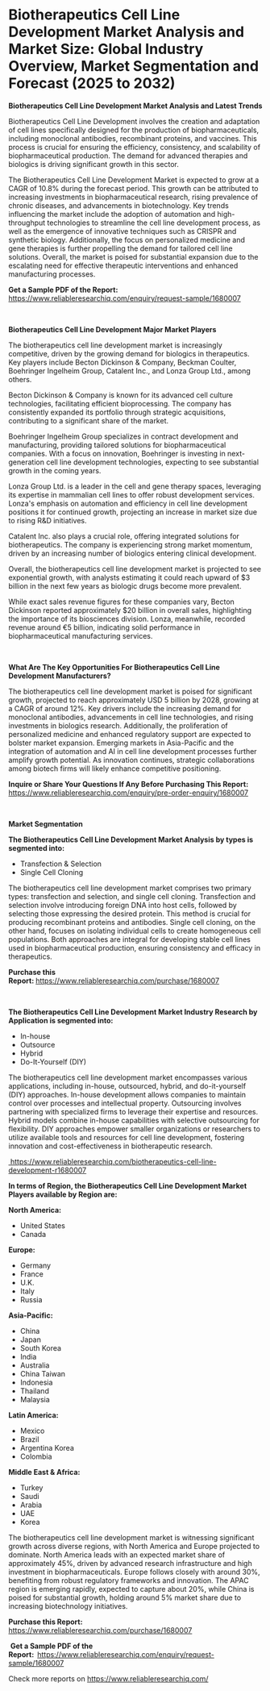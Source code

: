 <p><h1>Biotherapeutics Cell Line Development Market Analysis and Market Size: Global Industry Overview, Market Segmentation and Forecast (2025 to 2032)</h1></p><p><strong>Biotherapeutics Cell Line Development Market Analysis and Latest Trends</strong></p>
<p><p>Biotherapeutics Cell Line Development involves the creation and adaptation of cell lines specifically designed for the production of biopharmaceuticals, including monoclonal antibodies, recombinant proteins, and vaccines. This process is crucial for ensuring the efficiency, consistency, and scalability of biopharmaceutical production. The demand for advanced therapies and biologics is driving significant growth in this sector.</p><p>The Biotherapeutics Cell Line Development Market is expected to grow at a CAGR of 10.8% during the forecast period. This growth can be attributed to increasing investments in biopharmaceutical research, rising prevalence of chronic diseases, and advancements in biotechnology. Key trends influencing the market include the adoption of automation and high-throughput technologies to streamline the cell line development process, as well as the emergence of innovative techniques such as CRISPR and synthetic biology. Additionally, the focus on personalized medicine and gene therapies is further propelling the demand for tailored cell line solutions. Overall, the market is poised for substantial expansion due to the escalating need for effective therapeutic interventions and enhanced manufacturing processes.</p></p>
<p><strong>Get a Sample PDF of the Report:&nbsp;</strong> <a href="https://www.reliableresearchiq.com/enquiry/request-sample/1680007?utm_campaign=2639&utm_medium=2&utm_source=Github&utm_content=ia&utm_term=03032025&utm_id=biotherapeutics-cell-line-development">https://www.reliableresearchiq.com/enquiry/request-sample/1680007</a></p>
<p>&nbsp;</p>
<p><strong>Biotherapeutics Cell Line Development Major Market Players</strong></p>
<p><p>The biotherapeutics cell line development market is increasingly competitive, driven by the growing demand for biologics in therapeutics. Key players include Becton Dickinson & Company, Beckman Coulter, Boehringer Ingelheim Group, Catalent Inc., and Lonza Group Ltd., among others.</p><p>Becton Dickinson & Company is known for its advanced cell culture technologies, facilitating efficient bioprocessing. The company has consistently expanded its portfolio through strategic acquisitions, contributing to a significant share of the market. </p><p>Boehringer Ingelheim Group specializes in contract development and manufacturing, providing tailored solutions for biopharmaceutical companies. With a focus on innovation, Boehringer is investing in next-generation cell line development technologies, expecting to see substantial growth in the coming years.</p><p>Lonza Group Ltd. is a leader in the cell and gene therapy spaces, leveraging its expertise in mammalian cell lines to offer robust development services. Lonza's emphasis on automation and efficiency in cell line development positions it for continued growth, projecting an increase in market size due to rising R&D initiatives.</p><p>Catalent Inc. also plays a crucial role, offering integrated solutions for biotherapeutics. The company is experiencing strong market momentum, driven by an increasing number of biologics entering clinical development.</p><p>Overall, the biotherapeutics cell line development market is projected to see exponential growth, with analysts estimating it could reach upward of $3 billion in the next few years as biologic drugs become more prevalent.</p><p>While exact sales revenue figures for these companies vary, Becton Dickinson reported approximately $20 billion in overall sales, highlighting the importance of its biosciences division. Lonza, meanwhile, recorded revenue around €5 billion, indicating solid performance in biopharmaceutical manufacturing services.</p></p>
<p>&nbsp;</p>
<p><strong>What Are The Key Opportunities For Biotherapeutics Cell Line Development Manufacturers?</strong></p>
<p><p>The biotherapeutics cell line development market is poised for significant growth, projected to reach approximately USD 5 billion by 2028, growing at a CAGR of around 12%. Key drivers include the increasing demand for monoclonal antibodies, advancements in cell line technologies, and rising investments in biologics research. Additionally, the proliferation of personalized medicine and enhanced regulatory support are expected to bolster market expansion. Emerging markets in Asia-Pacific and the integration of automation and AI in cell line development processes further amplify growth potential. As innovation continues, strategic collaborations among biotech firms will likely enhance competitive positioning.</p></p>
<p><strong>Inquire or Share Your Questions If Any Before Purchasing This Report:</strong> <a href="https://www.reliableresearchiq.com/enquiry/pre-order-enquiry/1680007?utm_campaign=2639&utm_medium=2&utm_source=Github&utm_content=ia&utm_term=03032025&utm_id=biotherapeutics-cell-line-development">https://www.reliableresearchiq.com/enquiry/pre-order-enquiry/1680007</a></p>
<p>&nbsp;</p>
<p><strong>Market Segmentation</strong></p>
<p><strong>The Biotherapeutics Cell Line Development Market Analysis by types is segmented into:</strong></p>
<p><ul><li>Transfection & Selection</li><li>Single Cell Cloning</li></ul></p>
<p><p>The biotherapeutics cell line development market comprises two primary types: transfection and selection, and single cell cloning. Transfection and selection involve introducing foreign DNA into host cells, followed by selecting those expressing the desired protein. This method is crucial for producing recombinant proteins and antibodies. Single cell cloning, on the other hand, focuses on isolating individual cells to create homogeneous cell populations. Both approaches are integral for developing stable cell lines used in biopharmaceutical production, ensuring consistency and efficacy in therapeutics.</p></p>
<p><strong>Purchase this Report:&nbsp;</strong><a href="https://www.reliableresearchiq.com/purchase/1680007?utm_campaign=2639&utm_medium=2&utm_source=Github&utm_content=ia&utm_term=03032025&utm_id=biotherapeutics-cell-line-development">https://www.reliableresearchiq.com/purchase/1680007</a></p>
<p>&nbsp;</p>
<p><strong>The Biotherapeutics Cell Line Development Market Industry Research by Application is segmented into:</strong></p>
<p><ul><li>In-house</li><li>Outsource</li><li>Hybrid</li><li>Do-It-Yourself (DIY)</li></ul></p>
<p><p>The biotherapeutics cell line development market encompasses various applications, including in-house, outsourced, hybrid, and do-it-yourself (DIY) approaches. In-house development allows companies to maintain control over processes and intellectual property. Outsourcing involves partnering with specialized firms to leverage their expertise and resources. Hybrid models combine in-house capabilities with selective outsourcing for flexibility. DIY approaches empower smaller organizations or researchers to utilize available tools and resources for cell line development, fostering innovation and cost-effectiveness in biotherapeutic research.</p></p>
<p><a href="https://www.reliableresearchiq.com/biotherapeutics-cell-line-development-r1680007?utm_campaign=2639&utm_medium=2&utm_source=Github&utm_content=ia&utm_term=03032025&utm_id=biotherapeutics-cell-line-development">&nbsp;https://www.reliableresearchiq.com/biotherapeutics-cell-line-development-r1680007</a></p>
<p><strong>In terms of Region, the Biotherapeutics Cell Line Development Market Players available by Region are:</strong></p>
<p>
    <p> <strong> North America: </strong>
        <ul>
            <li>United States</li>
            <li>Canada</li>
        </ul>
        </p> 
    <p> <strong> Europe: </strong>
        <ul>
            <li>Germany</li>
            <li>France</li>
            <li>U.K.</li>
            <li>Italy</li>
            <li>Russia</li>
        </ul>
        </p> 
    <p> <strong> Asia-Pacific: </strong>
        <ul>
            <li>China</li>
            <li>Japan</li>
            <li>South Korea</li>
            <li>India</li>
            <li>Australia</li>
            <li>China Taiwan</li>
            <li>Indonesia</li>
            <li>Thailand</li>
            <li>Malaysia</li>
        </ul>
        </p> 
    <p> <strong> Latin America: </strong>
        <ul>
            <li>Mexico</li>
            <li>Brazil</li>
            <li>Argentina Korea</li>
            <li>Colombia</li>
        </ul>
        </p> 
    <p> <strong> Middle East & Africa: </strong>
        <ul>
            <li>Turkey</li>
            <li>Saudi</li>
            <li>Arabia</li>
            <li>UAE</li>
            <li>Korea</li>
        </ul>
    </p>
    </p>
<p><p>The biotherapeutics cell line development market is witnessing significant growth across diverse regions, with North America and Europe projected to dominate. North America leads with an expected market share of approximately 45%, driven by advanced research infrastructure and high investment in biopharmaceuticals. Europe follows closely with around 30%, benefiting from robust regulatory frameworks and innovation. The APAC region is emerging rapidly, expected to capture about 20%, while China is poised for substantial growth, holding around 5% market share due to increasing biotechnology initiatives.</p></p>
<p><strong>Purchase this Report: </strong><a href="https://www.reliableresearchiq.com/purchase/1680007?utm_campaign=2639&utm_medium=2&utm_source=Github&utm_content=ia&utm_term=03032025&utm_id=biotherapeutics-cell-line-development">https://www.reliableresearchiq.com/purchase/1680007</a></p>
<p>&nbsp;<strong>Get a Sample PDF of the Report:&nbsp;&nbsp;</strong><a href="https://www.reliableresearchiq.com/enquiry/request-sample/1680007?utm_campaign=2639&utm_medium=2&utm_source=Github&utm_content=ia&utm_term=03032025&utm_id=biotherapeutics-cell-line-development">https://www.reliableresearchiq.com/enquiry/request-sample/1680007</a></p>
<p><strong></strong></p>
<p>Check more reports on <a href="https://www.reliableresearchiq.com/?utm_campaign=2639&utm_medium=2&utm_source=Github&utm_content=ia&utm_term=03032025&utm_id=biotherapeutics-cell-line-development">https://www.reliableresearchiq.com/</a></p>